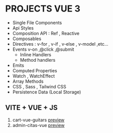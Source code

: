 # PROJECTS VUE 3

- Single File Components
- Api Styles
- Composition API : Ref , Reactive
- Composables
- Directives : v-for , v-if , v-else , v-model ,etc...
- Events v-on ,@click ,@submit
  - Inline Handlers
  - Method handlers 
- Emits
- Computed Properties
- Watch , WatchEffect
- Array Methods
- CSS , Sass , Tailwind CSS
- Persistence Data (Local Storage)

## VITE + VUE + JS

1. cart-vue-guitars [preview](https://vue-guitar-cart.netlify.app/)
2. admin-citas-vue [preview](https://gestion-citas-vue.netlify.app/)